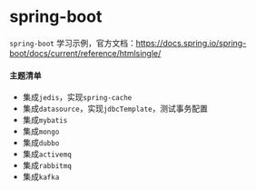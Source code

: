 # spring-boot

`spring-boot` 学习示例，官方文档：<https://docs.spring.io/spring-boot/docs/current/reference/htmlsingle/>

#### 主题清单
- 集成`jedis`，实现`spring-cache`
- 集成`datasource`，实现`jdbcTemplate`，测试事务配置
- 集成`mybatis`
- 集成`mongo`
- 集成`dubbo`
- 集成`activemq`
- 集成`rabbitmq`
- 集成`kafka`
